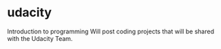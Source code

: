 # udacity
Introduction to programming
  Will post coding projects that will be shared with the Udacity Team.
